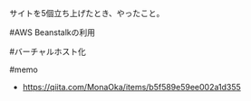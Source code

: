 <!--
title:   バーチャルホストのやり方
tags:    AWS,Apache,Linux,host,vitual
id:      5e4c118608c325c1e864
private: false
-->
サイトを5個立ち上げたとき、やったこと。

#AWS Beanstalkの利用

#バーチャルホスト化

#memo
- https://qiita.com/MonaOka/items/b5f589e59ee002a1d355